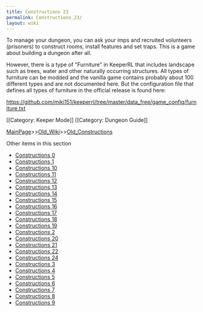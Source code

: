 ```yaml
---
title: Constructions 23
permalink: Constructions_23/
layout: wiki
---
```

To manage your dungeon, you can ask your imps and recruited volunteers (prisoners) to construct rooms, install features and set traps. This is a game about building a dungeon after all.

However, there is a type of &quot;Furniture&quot; in KeeperRL that includes landscape such as trees, water and other naturally occurring structures. All types of furniture can be modded and the vanilla game contains probably about 100 different types and are not documented here. But the configuration file that defines all types of furniture in the official release is found here:

 https://github.com/miki151/keeperrl/tree/master/data_free/game_config/furniture.txt

[[Category: Keeper Mode]]
[[Category: Dungeon Guide]]

[MainPage](/keeperrl_wiki/ "wikilink")>>[Old_Wiki](/keeperrl_wiki/Old_Wiki "wikilink")>>[Old_Constructions](/keeperrl_wiki/Old_Constructions "wikilink")

Other items in this section
-    [Constructions 0](/keeperrl_wiki/Constructions_0 "wikilink")
-    [Constructions 1](/keeperrl_wiki/Constructions_1 "wikilink")
-    [Constructions 10](/keeperrl_wiki/Constructions_10 "wikilink")
-    [Constructions 11](/keeperrl_wiki/Constructions_11 "wikilink")
-    [Constructions 12](/keeperrl_wiki/Constructions_12 "wikilink")
-    [Constructions 13](/keeperrl_wiki/Constructions_13 "wikilink")
-    [Constructions 14](/keeperrl_wiki/Constructions_14 "wikilink")
-    [Constructions 15](/keeperrl_wiki/Constructions_15 "wikilink")
-    [Constructions 16](/keeperrl_wiki/Constructions_16 "wikilink")
-    [Constructions 17](/keeperrl_wiki/Constructions_17 "wikilink")
-    [Constructions 18](/keeperrl_wiki/Constructions_18 "wikilink")
-    [Constructions 19](/keeperrl_wiki/Constructions_19 "wikilink")
-    [Constructions 2](/keeperrl_wiki/Constructions_2 "wikilink")
-    [Constructions 20](/keeperrl_wiki/Constructions_20 "wikilink")
-    [Constructions 21](/keeperrl_wiki/Constructions_21 "wikilink")
-    [Constructions 22](/keeperrl_wiki/Constructions_22 "wikilink")
-    [Constructions 24](/keeperrl_wiki/Constructions_24 "wikilink")
-    [Constructions 3](/keeperrl_wiki/Constructions_3 "wikilink")
-    [Constructions 4](/keeperrl_wiki/Constructions_4 "wikilink")
-    [Constructions 5](/keeperrl_wiki/Constructions_5 "wikilink")
-    [Constructions 6](/keeperrl_wiki/Constructions_6 "wikilink")
-    [Constructions 7](/keeperrl_wiki/Constructions_7 "wikilink")
-    [Constructions 8](/keeperrl_wiki/Constructions_8 "wikilink")
-    [Constructions 9](/keeperrl_wiki/Constructions_9 "wikilink")
